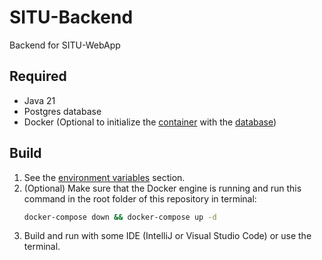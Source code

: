 # SITU-Backend
Backend for SITU-WebApp

## Required
* Java 21
* Postgres database
* Docker (Optional to initialize the <a href="docker-compose.yml">container</a> with the <a href="files/postgres/init.sql">database</a>)

## Build
1. See the <a href="EnvironmentVariables.md">environment variables</a> section.
2. (Optional) Make sure that the Docker engine is running and run this command in the root folder of this repository in terminal:
    ```bash
    docker-compose down && docker-compose up -d
    ```
3. Build and run with some IDE (IntelliJ or Visual Studio Code) or use the terminal.
